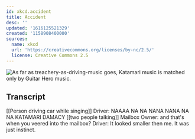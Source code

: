 ```yaml
---
id: xkcd.accident
title: Accident
desc: ''
updated: '1616125521329'
created: '1158908400000'
sources:
  name: xkcd
  url: 'https://creativecommons.org/licenses/by-nc/2.5/'
  license: Creative Commons 2.5
---
```

![As far as treachery-as-driving-music goes, Katamari music is matched only by Guitar Hero music.](https://imgs.xkcd.com/comics/accident.png)

## Transcript
[[Person driving car while singing]]
Driver: NAAAA NA NA NANA NANA NA NA KATAMARI DAMACY
[[two people talking]]
Mailbox Owner: and that's when you veered into the mailbox?
Driver: It looked smaller then me. It was just instinct.
